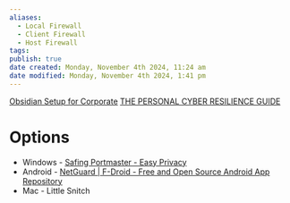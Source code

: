 ```yaml
---
aliases:
  - Local Firewall
  - Client Firewall
  - Host Firewall
tags: 
publish: true
date created: Monday, November 4th 2024, 11:24 am
date modified: Monday, November 4th 2024, 1:41 pm
---
```


[Obsidian Setup for Corporate](../../📁%2009%20-%20My%20Obsidian%20Stack/Obsidian%20Setup%20for%20Corporate/Obsidian%20Setup%20for%20Corporate.md)
[THE PERSONAL CYBER RESILIENCE GUIDE](../../📁%2006%20-%20Cybersader%20Arsenal/THE%20PERSONAL%20CYBER%20RESILIENCE%20GUIDE/THE%20PERSONAL%20CYBER%20RESILIENCE%20GUIDE.md)

# Options

- Windows - [Safing Portmaster - Easy Privacy](https://safing.io/)
- Android - [NetGuard | F-Droid - Free and Open Source Android App Repository](https://f-droid.org/en/packages/eu.faircode.netguard/?ref=ohm.one)
- Mac - Little Snitch